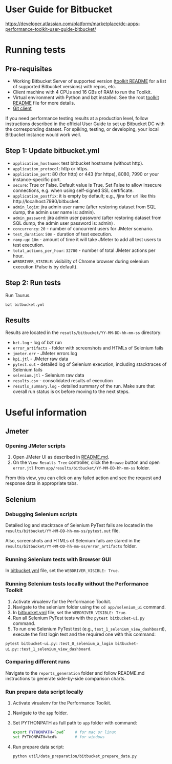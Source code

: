 # User Guide for Bitbucket
https://developer.atlassian.com/platform/marketplace/dc-apps-performance-toolkit-user-guide-bitbucket/

# Running tests
## Pre-requisites
* Working Bitbucket Server of supported version ([toolkit README](../../README.md) for a list of supported Bitbucket versions) with repos,  etc.
* Client machine with 4 CPUs and 16 GBs of RAM to run the Toolkit.
* Virtual environment with Python and bzt installed. See the root [toolkit README](../../README.md) file for more details.
* [Git client](https://git-scm.com/downloads)  

If you need performance testing results at a production level, follow instructions described 
in the official User Guide to set up Bitbucket DC with the corresponding dataset.
For spiking, testing, or developing, your local Bitbucket instance would work well.

## Step 1: Update bitbucket.yml
* `application_hostname`: test bitbucket hostname (without http).
* `application_protocol`: http or https.
* `application_port`: 80 (for http) or 443 (for https), 8080, 7990 or your instance-specific port.
* `secure`: True or False. Default value is True. Set False to allow insecure connections, e.g. when using self-signed SSL certificate.
* `application_postfix`: it is empty by default; e.g., /jira for url like this http://localhost:7990/bitbucket.
* `admin_login`: jira admin user name (after restoring dataset from SQL dump, the admin user name is: admin).
* `admin_password`: jira admin user password (after restoring dataset from SQL dump, the admin user password is: admin) .
* `concurrency`: `20` - number of concurrent users for JMeter scenario.
* `test_duration`: `50m` - duration of test execution.
* `ramp-up`: `10m` - amount of time it will take JMeter to add all test users to test execution.
* `total_actions_per_hour`: `32700` - number of total JMeter actions per hour.
* `WEBDRIVER_VISIBLE`: visibility of Chrome browser during selenium execution (False is by default).

## Step 2: Run tests
Run Taurus.
```
bzt bitbucket.yml
```

## Results
Results are located in the `resutls/bitbucket/YY-MM-DD-hh-mm-ss` directory:
* `bzt.log` - log of bzt run
* `error_artifacts` - folder with screenshots and HTMLs of Selenium fails
* `jmeter.err` - JMeter errors log
* `kpi.jtl` - JMeter raw data
* `pytest.out` - detailed log of Selenium execution, including stacktraces of Selenium fails
* `selenium.jtl` - Selenium raw data
* `results.csv` - consolidated results of execution
* `resutls_summary.log` - detailed summary of the run. Make sure that overall run status is `OK` before moving to the 
next steps.


# Useful information

## Jmeter
### Opening JMeter scripts
1. Open JMeter UI as described in [README.md](../../app/util/jmeter/README.md).
1. On the `View Results Tree` controller, click the `Browse` button and open `error.jtl` from `app/results/bitbucket/YY-MM-DD-hh-mm-ss` folder.

From this view, you can click on any failed action and see the request and response data in appropriate tabs.

## Selenium
### Debugging Selenium scripts
Detailed log and stacktrace of Selenium PyTest fails are located in the `results/bitbucket/YY-MM-DD-hh-mm-ss/pytest.out` file. 

Also, screenshots and HTMLs of Selenium fails are stared in the `results/bitbucket/YY-MM-DD-hh-mm-ss/error_artifacts` folder. 

### Running Selenium tests with Browser GUI
In [bitbucket.yml](../../app/bitbucket.yml) file, set the `WEBDRIVER_VISIBLE: True`.


### Running Selenium tests locally without the Performance Toolkit
1. Activate virualenv for the Performance Toolkit.
1. Navigate to the selenium folder using the `cd app/selenium_ui` command. 
1. In [bitbucket.yml](../../app/bitbucket.yml) file, set the `WEBDRIVER_VISIBLE: True`.
1. Run all Selenium PyTest tests with the `pytest bitbucket-ui.py` command.
1. To run one Selenium PyTest test (e.g., `test_1_selenium_view_dashboard`), execute the first login test and the required one with this command:

`pytest bitbucket-ui.py::test_0_selenium_a_login bitbucket-ui.py::test_1_selenium_view_dashboard`.


### Comparing different runs
Navigate to the `reports_generation` folder and follow README.md instructions to generate side-by-side comparison charts.

### Run prepare data script locally
1. Activate virualenv for the Performance Toolkit.
2. Navigate to the `app` folder.
3. Set PYTHONPATH as full path to `app` folder with command:
    ```bash
    export PYTHONPATH=`pwd`    # for mac or linux
    set PYTHONPATH=%cd%        # for windows
    ```
   
4. Run prepare data script:
    ```bash
    python util/data_preparation/bitbucket_prepare_data.py
    ```
